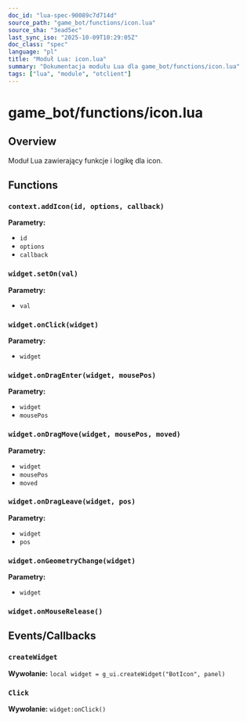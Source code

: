 ```yaml
---
doc_id: "lua-spec-90089c7d714d"
source_path: "game_bot/functions/icon.lua"
source_sha: "3ead5ec"
last_sync_iso: "2025-10-09T10:29:05Z"
doc_class: "spec"
language: "pl"
title: "Moduł Lua: icon.lua"
summary: "Dokumentacja modułu Lua dla game_bot/functions/icon.lua"
tags: ["lua", "module", "otclient"]
---
```


# game_bot/functions/icon.lua

## Overview

Moduł Lua zawierający funkcje i logikę dla icon.

## Functions

### `context.addIcon(id, options, callback)`

**Parametry:**

- `id`
- `options`
- `callback`

### `widget.setOn(val)`

**Parametry:**

- `val`

### `widget.onClick(widget)`

**Parametry:**

- `widget`

### `widget.onDragEnter(widget, mousePos)`

**Parametry:**

- `widget`
- `mousePos`

### `widget.onDragMove(widget, mousePos, moved)`

**Parametry:**

- `widget`
- `mousePos`
- `moved`

### `widget.onDragLeave(widget, pos)`

**Parametry:**

- `widget`
- `pos`

### `widget.onGeometryChange(widget)`

**Parametry:**

- `widget`

### `widget.onMouseRelease()`

## Events/Callbacks

### `createWidget`

**Wywołanie:** `local widget = g_ui.createWidget("BotIcon", panel)`

### `Click`

**Wywołanie:** `widget:onClick()`
